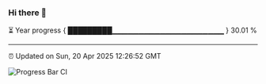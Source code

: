 ### Hi there 👋

⏳ Year progress { █████████▁▁▁▁▁▁▁▁▁▁▁▁▁▁▁▁▁▁▁▁▁ } 30.01 %

---

⏰ Updated on Sun, 20 Apr 2025 12:26:52 GMT

![Progress Bar CI](https://github.com/liununu/liununu/workflows/Progress%20Bar%20CI/badge.svg)
